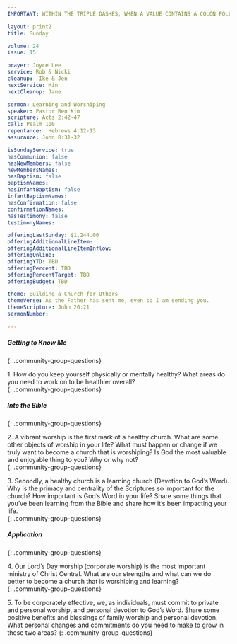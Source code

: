 ```yaml
---
IMPORTANT: WITHIN THE TRIPLE DASHES, WHEN A VALUE CONTAINS A COLON FOLLOWED BY A SPACE, YOU MUST USE &#58; INSTEAD OF THE COLON

layout: print2
title: Sunday

volume: 24
issue: 15

prayer: Joyce Lee
service: Rob & Nicki
cleanup:  Ike & Jen
nextService: Min
nextCleanup: Jane

sermon: Learning and Worshiping
speaker: Pastor Ben Kim
scripture: Acts 2:42-47
call: Psalm 100 
repentance:  Hebrews 4:12-13 
assurance: John 8:31-32

isSundayService: true
hasCommunion: false
hasNewMembers: false
newMembersNames: 
hasBaptism: false
baptismNames:
hasInfantBaptism: false
infantBaptismNames:
hasConfirmation: false
confirmationNames:
hasTestimony: false
testimonyNames:

offeringLastSunday: $1,244.00
offeringAdditionalLineItem:
offeringAdditionalLineItemInflow:
offeringOnline:
offeringYTD: TBD
offeringPercent: TBD
offeringPercentTarget: TBD
offeringBudget: TBD

theme: Building a Church for Others
themeVerse: As the Father has sent me, even so I am sending you.
themeScripture: John 20:21
sermonNumber:

---
```


##### Getting to Know Me
{: .community-group-questions}

1\.  How do you keep yourself physically or mentally healthy?  What areas do you need to work on to be healthier overall?  
{: .community-group-questions}

##### Into the Bible
{: .community-group-questions}

2\. A vibrant worship is the first mark of a healthy church.  What are some other objects of worship in your life?  What must happen or change if we truly want to become a church that is worshiping?  Is God the most valuable and enjoyable thing to you?  Why or why not?  
{: .community-group-questions}

3\. Secondly, a healthy church is a learning church (Devotion to God’s Word).  Why is the primacy and centrality of the Scriptures so important for the church?   How important is God’s Word in your life?  Share some things that you’ve been learning from the Bible and share how it’s been impacting your life.    
{: .community-group-questions}

##### Application
{: .community-group-questions}

4\. Our Lord’s Day worship (corporate worship) is the most important ministry of Christ Central.  What are our strengths and what can we do better to become a church that is worshiping and learning?  
{: .community-group-questions}

5\. To be corporately effective, we, as individuals, must commit to private and personal worship, and personal devotion to God’s Word.  Share some positive benefits and blessings of family worship and personal devotion.  What personal changes and commitments do you need to make to grow in these two areas? 
{: .community-group-questions}
